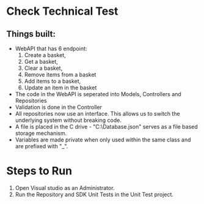 # Check Technical Test
## Things built:
* WebAPI that has 6 endpoint: 
    1. Create a basket, 
    2. Get a basket, 
    3. Clear a basket, 
    4. Remove items from a basket
    5. Add items to a basket, 
    6. Update an item in the basket
* The code in the WebAPI is seperated into Models, Controllers and Repositories
* Validation is done in the Controller
* All repositories now use an interface. This allows us to switch the underlying system without breaking code.
* A file is placed in the C drive - "C:\Database.json" serves as a file based storage mechanism. 
* Variables are made private when only used within the same class and are prefixed with "_".
# Steps to Run
1. Open Visual studio as an Administrator.
2. Run the Repository and SDK Unit Tests in the Unit Test project.
